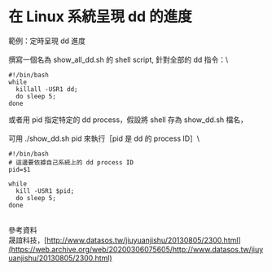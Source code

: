# 在 Linux 系統呈現 dd 的進度

範例：定時呈現 dd 進度\
\
撰寫一個名為 show\_all\_dd.sh 的 shell script, 針對全部的 dd 指令：\


```shell
#!/bin/bash
while 
  killall -USR1 dd;
  do sleep 5; 
done
```

或者用 pid 指定特定的 dd process，假設將 shell 存為 show\_dd.sh 檔名，\
\
可用 ./show\_dd.sh pid 來執行［pid 是 dd 的 process ID］\


```shell
#!/bin/bash
# 這邊要依據自己系統上的 dd process ID 
pid=$1

while 
  kill -USR1 $pid;
  do sleep 5; 
done
```

\
參考資料\
晟誼科技，[http://www.datasos.tw/jiuyuanjishu/20130805/2300.html](https://web.archive.org/web/20200306075605/http://www.datasos.tw/jiuyuanjishu/20130805/2300.html)

